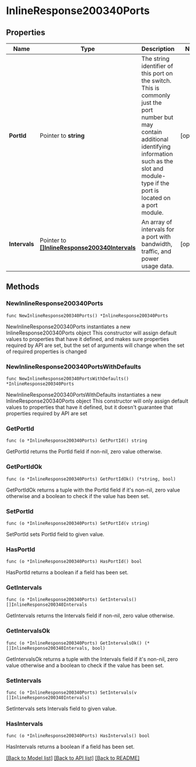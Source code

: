 # InlineResponse200340Ports

## Properties

Name | Type | Description | Notes
------------ | ------------- | ------------- | -------------
**PortId** | Pointer to **string** | The string identifier of this port on the switch. This is commonly just the port number but may contain additional identifying information such as the slot and module-type if the port is located on a port module. | [optional] 
**Intervals** | Pointer to [**[]InlineResponse200340Intervals**](InlineResponse200340Intervals.md) | An array of intervals for a port with bandwidth, traffic, and power usage data. | [optional] 

## Methods

### NewInlineResponse200340Ports

`func NewInlineResponse200340Ports() *InlineResponse200340Ports`

NewInlineResponse200340Ports instantiates a new InlineResponse200340Ports object
This constructor will assign default values to properties that have it defined,
and makes sure properties required by API are set, but the set of arguments
will change when the set of required properties is changed

### NewInlineResponse200340PortsWithDefaults

`func NewInlineResponse200340PortsWithDefaults() *InlineResponse200340Ports`

NewInlineResponse200340PortsWithDefaults instantiates a new InlineResponse200340Ports object
This constructor will only assign default values to properties that have it defined,
but it doesn't guarantee that properties required by API are set

### GetPortId

`func (o *InlineResponse200340Ports) GetPortId() string`

GetPortId returns the PortId field if non-nil, zero value otherwise.

### GetPortIdOk

`func (o *InlineResponse200340Ports) GetPortIdOk() (*string, bool)`

GetPortIdOk returns a tuple with the PortId field if it's non-nil, zero value otherwise
and a boolean to check if the value has been set.

### SetPortId

`func (o *InlineResponse200340Ports) SetPortId(v string)`

SetPortId sets PortId field to given value.

### HasPortId

`func (o *InlineResponse200340Ports) HasPortId() bool`

HasPortId returns a boolean if a field has been set.

### GetIntervals

`func (o *InlineResponse200340Ports) GetIntervals() []InlineResponse200340Intervals`

GetIntervals returns the Intervals field if non-nil, zero value otherwise.

### GetIntervalsOk

`func (o *InlineResponse200340Ports) GetIntervalsOk() (*[]InlineResponse200340Intervals, bool)`

GetIntervalsOk returns a tuple with the Intervals field if it's non-nil, zero value otherwise
and a boolean to check if the value has been set.

### SetIntervals

`func (o *InlineResponse200340Ports) SetIntervals(v []InlineResponse200340Intervals)`

SetIntervals sets Intervals field to given value.

### HasIntervals

`func (o *InlineResponse200340Ports) HasIntervals() bool`

HasIntervals returns a boolean if a field has been set.


[[Back to Model list]](../README.md#documentation-for-models) [[Back to API list]](../README.md#documentation-for-api-endpoints) [[Back to README]](../README.md)


